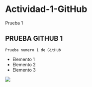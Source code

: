 # Actividad-1-GitHub
Prueba 1
## PRUEBA GITHUB 1
```
Prueba numero 1 de GitHub
```
* Elemento 1
* Elemento 2
* Elemento 3

![](https://github.githubassets.com/images/modules/logos_page/GitHub-Mark.png)
